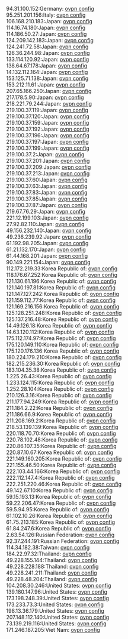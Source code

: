 94.31.100.152:Germany: [ovpn config](vpn/94_31_100_152.ovpn)  
95.251.201.156:Italy: [ovpn config](vpn/95_251_201_156.ovpn)  
106.168.210.183:Japan: [ovpn config](vpn/106_168_210_183.ovpn)  
114.16.74.180:Japan: [ovpn config](vpn/114_16_74_180.ovpn)  
114.186.50.27:Japan: [ovpn config](vpn/114_186_50_27.ovpn)  
124.209.142.183:Japan: [ovpn config](vpn/124_209_142_183.ovpn)  
124.241.72.58:Japan: [ovpn config](vpn/124_241_72_58.ovpn)  
126.36.244.98:Japan: [ovpn config](vpn/126_36_244_98.ovpn)  
133.114.120.92:Japan: [ovpn config](vpn/133_114_120_92.ovpn)  
138.64.67.178:Japan: [ovpn config](vpn/138_64_67_178.ovpn)  
14.132.112.164:Japan: [ovpn config](vpn/14_132_112_164.ovpn)  
153.125.71.138:Japan: [ovpn config](vpn/153_125_71_138.ovpn)  
153.212.11.61:Japan: [ovpn config](vpn/153_212_11_61.ovpn)  
207.65.166.250:Japan: [ovpn config](vpn/207_65_166_250.ovpn)  
217.178.5.90:Japan: [ovpn config](vpn/217_178_5_90.ovpn)  
218.221.79.244:Japan: [ovpn config](vpn/218_221_79_244.ovpn)  
219.100.37.119:Japan: [ovpn config](vpn/219_100_37_119.ovpn)  
219.100.37.120:Japan: [ovpn config](vpn/219_100_37_120.ovpn)  
219.100.37.159:Japan: [ovpn config](vpn/219_100_37_159.ovpn)  
219.100.37.192:Japan: [ovpn config](vpn/219_100_37_192.ovpn)  
219.100.37.196:Japan: [ovpn config](vpn/219_100_37_196.ovpn)  
219.100.37.197:Japan: [ovpn config](vpn/219_100_37_197.ovpn)  
219.100.37.199:Japan: [ovpn config](vpn/219_100_37_199.ovpn)  
219.100.37.2:Japan: [ovpn config](vpn/219_100_37_2.ovpn)  
219.100.37.201:Japan: [ovpn config](vpn/219_100_37_201.ovpn)  
219.100.37.209:Japan: [ovpn config](vpn/219_100_37_209.ovpn)  
219.100.37.213:Japan: [ovpn config](vpn/219_100_37_213.ovpn)  
219.100.37.60:Japan: [ovpn config](vpn/219_100_37_60.ovpn)  
219.100.37.63:Japan: [ovpn config](vpn/219_100_37_63.ovpn)  
219.100.37.83:Japan: [ovpn config](vpn/219_100_37_83.ovpn)  
219.100.37.85:Japan: [ovpn config](vpn/219_100_37_85.ovpn)  
219.100.37.87:Japan: [ovpn config](vpn/219_100_37_87.ovpn)  
219.67.76.29:Japan: [ovpn config](vpn/219_67_76_29.ovpn)  
221.12.199.103:Japan: [ovpn config](vpn/221_12_199_103.ovpn)  
27.92.82.110:Japan: [ovpn config](vpn/27_92_82_110.ovpn)  
49.156.232.140:Japan: [ovpn config](vpn/49_156_232_140.ovpn)  
49.236.239.92:Japan: [ovpn config](vpn/49_236_239_92.ovpn)  
61.192.98.205:Japan: [ovpn config](vpn/61_192_98_205.ovpn)  
61.21.132.170:Japan: [ovpn config](vpn/61_21_132_170.ovpn)  
61.44.168.201:Japan: [ovpn config](vpn/61_44_168_201.ovpn)  
90.149.221.154:Japan: [ovpn config](vpn/90_149_221_154.ovpn)  
112.172.219.33:Korea Republic of: [ovpn config](vpn/112_172_219_33.ovpn)  
118.176.67.252:Korea Republic of: [ovpn config](vpn/118_176_67_252.ovpn)  
121.130.61.196:Korea Republic of: [ovpn config](vpn/121_130_61_196.ovpn)  
121.140.197.81:Korea Republic of: [ovpn config](vpn/121_140_197_81.ovpn)  
121.147.127.242:Korea Republic of: [ovpn config](vpn/121_147_127_242.ovpn)  
121.159.112.77:Korea Republic of: [ovpn config](vpn/121_159_112_77.ovpn)  
121.169.216.156:Korea Republic of: [ovpn config](vpn/121_169_216_156.ovpn)  
125.128.251.248:Korea Republic of: [ovpn config](vpn/125_128_251_248.ovpn)  
125.137.216.48:Korea Republic of: [ovpn config](vpn/125_137_216_48.ovpn)  
14.49.126.18:Korea Republic of: [ovpn config](vpn/14_49_126_18.ovpn)  
14.63.120.112:Korea Republic of: [ovpn config](vpn/14_63_120_112.ovpn)  
175.112.174.97:Korea Republic of: [ovpn config](vpn/175_112_174_97.ovpn)  
175.120.149.110:Korea Republic of: [ovpn config](vpn/175_120_149_110.ovpn)  
175.120.176.136:Korea Republic of: [ovpn config](vpn/175_120_176_136.ovpn)  
180.224.179.210:Korea Republic of: [ovpn config](vpn/180_224_179_210.ovpn)  
182.215.236.30:Korea Republic of: [ovpn config](vpn/182_215_236_30.ovpn)  
183.104.35.38:Korea Republic of: [ovpn config](vpn/183_104_35_38.ovpn)  
1.225.26.43:Korea Republic of: [ovpn config](vpn/1_225_26_43.ovpn)  
1.233.124.115:Korea Republic of: [ovpn config](vpn/1_233_124_115.ovpn)  
1.252.28.104:Korea Republic of: [ovpn config](vpn/1_252_28_104.ovpn)  
210.126.3.16:Korea Republic of: [ovpn config](vpn/210_126_3_16.ovpn)  
211.177.94.249:Korea Republic of: [ovpn config](vpn/211_177_94_249.ovpn)  
211.184.2.22:Korea Republic of: [ovpn config](vpn/211_184_2_22.ovpn)  
211.186.66.9:Korea Republic of: [ovpn config](vpn/211_186_66_9.ovpn)  
211.208.169.2:Korea Republic of: [ovpn config](vpn/211_208_169_2.ovpn)  
218.53.139.139:Korea Republic of: [ovpn config](vpn/218_53_139_139.ovpn)  
220.118.70.70:Korea Republic of: [ovpn config](vpn/220_118_70_70.ovpn)  
220.78.102.48:Korea Republic of: [ovpn config](vpn/220_78_102_48.ovpn)  
220.86.107.35:Korea Republic of: [ovpn config](vpn/220_86_107_35.ovpn)  
220.87.10.67:Korea Republic of: [ovpn config](vpn/220_87_10_67.ovpn)  
221.149.160.205:Korea Republic of: [ovpn config](vpn/221_149_160_205.ovpn)  
221.155.46.50:Korea Republic of: [ovpn config](vpn/221_155_46_50.ovpn)  
222.103.44.166:Korea Republic of: [ovpn config](vpn/222_103_44_166.ovpn)  
222.112.147.4:Korea Republic of: [ovpn config](vpn/222_112_147_4.ovpn)  
222.251.220.46:Korea Republic of: [ovpn config](vpn/222_251_220_46.ovpn)  
49.142.67.10:Korea Republic of: [ovpn config](vpn/49_142_67_10.ovpn)  
59.15.193.13:Korea Republic of: [ovpn config](vpn/59_15_193_13.ovpn)  
59.22.206.47:Korea Republic of: [ovpn config](vpn/59_22_206_47.ovpn)  
59.5.94.95:Korea Republic of: [ovpn config](vpn/59_5_94_95.ovpn)  
61.102.10.26:Korea Republic of: [ovpn config](vpn/61_102_10_26.ovpn)  
61.75.213.185:Korea Republic of: [ovpn config](vpn/61_75_213_185.ovpn)  
61.84.247.6:Korea Republic of: [ovpn config](vpn/61_84_247_6.ovpn)  
2.63.54.126:Russian Federation: [ovpn config](vpn/2_63_54_126.ovpn)  
92.37.244.191:Russian Federation: [ovpn config](vpn/92_37_244_191.ovpn)  
114.34.182.38:Taiwan: [ovpn config](vpn/114_34_182_38.ovpn)  
184.22.97.32:Thailand: [ovpn config](vpn/184_22_97_32.ovpn)  
49.228.155.144:Thailand: [ovpn config](vpn/49_228_155_144.ovpn)  
49.228.228.188:Thailand: [ovpn config](vpn/49_228_228_188.ovpn)  
49.228.241.211:Thailand: [ovpn config](vpn/49_228_241_211.ovpn)  
49.228.48.204:Thailand: [ovpn config](vpn/49_228_48_204.ovpn)  
104.208.30.246:United States: [ovpn config](vpn/104_208_30_246.ovpn)  
139.180.147.96:United States: [ovpn config](vpn/139_180_147_96.ovpn)  
173.198.248.39:United States: [ovpn config](vpn/173_198_248_39.ovpn)  
173.233.73.3:United States: [ovpn config](vpn/173_233_73_3.ovpn)  
198.13.36.179:United States: [ovpn config](vpn/198_13_36_179.ovpn)  
207.148.112.140:United States: [ovpn config](vpn/207_148_112_140.ovpn)  
73.139.219.116:United States: [ovpn config](vpn/73_139_219_116.ovpn)  
171.246.187.205:Viet Nam: [ovpn config](vpn/171_246_187_205.ovpn)  
